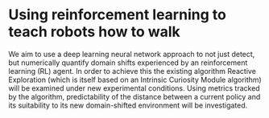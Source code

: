 #  Using reinforcement learning to teach robots how to walk
We aim to use a deep learning neural network approach to not just detect, but numerically quantify domain shifts experienced by an reinforcement learning (RL) agent. 
In order to achieve this the existing algorithm Reactive Exploration (which is itself based on an Intrinsic Curiosity Module algorithm) will be examined under new experimental conditions. 
Using metrics tracked by the algorithm, predictability of the distance between a current policy and its suitability to its new domain-shifted environment will be investigated.
